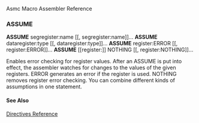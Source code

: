 Asmc Macro Assembler Reference

### ASSUME

**ASSUME** segregister:name [[, segregister:name]]...
**ASSUME** dataregister:type [[, dataregister:type]]...
**ASSUME** register:ERROR [[, register:ERROR]]...
**ASSUME** [[register:]] NOTHING [[, register:NOTHING]]...


Enables error checking for register values. After an ASSUME is put into effect, the assembler watches for changes to the values of the given registers. ERROR generates an error if the register is used. NOTHING removes register error checking. You can combine different kinds of assumptions in one statement.

#### See Also

[Directives Reference](readme.md)